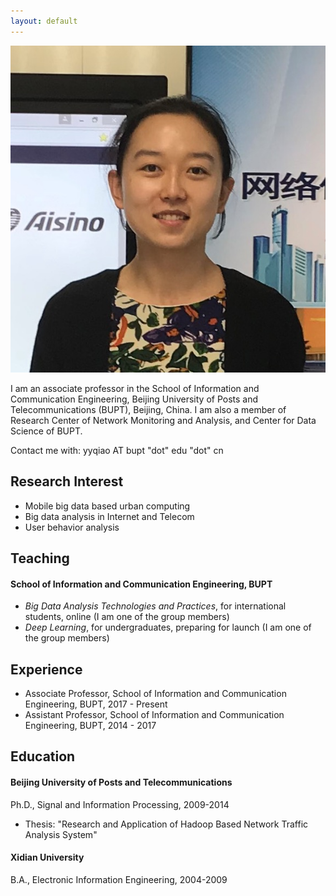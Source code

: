 ```yaml
---
layout: default
---
```


<img class="profile-picture" src="YUANYUAN.jpg">

I am an associate professor in the School of Information and Communication Engineering, Beijing University of Posts and Telecommunications (BUPT), Beijing, China. I am also a member of Research Center of Network Monitoring and Analysis, and Center for Data Science of BUPT.

Contact me with: yyqiao AT bupt "dot" edu "dot" cn

## Research Interest

- Mobile big data based urban computing
- Big data analysis in Internet and Telecom
- User behavior analysis

## Teaching

#### School of Information and Communication Engineering, BUPT

- *Big Data Analysis Technologies and Practices*, for international students, online (I am one of the group members)
- *Deep Learning*, for undergraduates, preparing for launch (I am one of the group members)

## Experience

- Associate Professor, School of Information and Communication Engineering, BUPT, 2017 - Present
- Assistant Professor, School of Information and Communication Engineering, BUPT, 2014 - 2017 

## Education

#### Beijing University of Posts and Telecommunications

Ph.D., Signal and Information Processing, 2009-2014
- Thesis: "Research and Application of Hadoop Based Network Traffic Analysis System"

#### Xidian University

B.A., Electronic Information Engineering, 2004-2009


